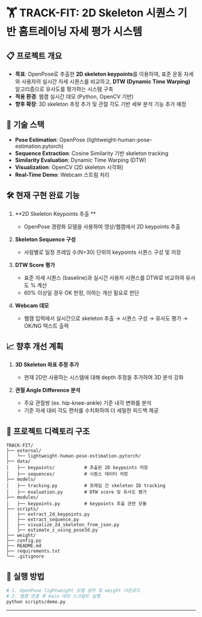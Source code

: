 
# 🏋️ TRACK-FIT: 2D Skeleton 시퀀스 기반 홈트레이닝 자세 평가 시스템

## 📋 프로젝트 개요

- **목표**: OpenPose로 추출한 **2D skeleton keypoints**를 이용하여, 표준 운동 자세와 사용자의 실시간 자세 시퀀스를 비교하고, **DTW (Dynamic Time Warping)** 알고리즘으로 유사도를 평가하는 시스템 구축
- **적용 환경**: 웹캠 실시간 데모 (Python, OpenCV 기반)
- **향후 확장**: 3D skeleton 추정 추가 및 관절 각도 기반 세부 분석 기능 추가 예정


## 🔧 기술 스택

- **Pose Estimation**: OpenPose (lightweight-human-pose-estimation.pytorch)
- **Sequence Extraction**: Cosine Similarity 기반 skeleton tracking
- **Similarity Evaluation**: Dynamic Time Warping (DTW)
- **Visualization**: OpenCV (2D skeleton 시각화)
- **Real-Time Demo**: Webcam 스트림 처리


## 🛠 현재 구현 완료 기능

1. **2D Skeleton Keypoints 추출 **
   - OpenPose 경량화 모델을 사용하여 영상/웹캠에서 2D keypoints 추출

2. **Skeleton Sequence 구성**
   - 사람별로 일정 프레임 수(N=30) 단위의 keypoints 시퀀스 구성 및 저장

3. **DTW Score 평가**
   - 표준 자세 시퀀스 (baseline)과 실시간 사용자 시퀀스를 DTW로 비교하여 유사도 % 계산
   - 60% 이상일 경우 OK 판정, 이하는 개선 필요로 판단

4. **Webcam 데모**
   - 웹캠 입력에서 실시간으로 skeleton 추출 → 시퀀스 구성 → 유사도 평가 → OK/NG 텍스트 출력


## 📈 향후 개선 계획

1. **3D Skeleton 좌표 추정 추가**
   - 현재 2D만 사용하는 시스템에 대해 depth 추정을 추가하여 3D 분석 강화

2. **관절 Angle Difference 분석**
   - 주요 관절쌍 (ex. hip-knee-ankle) 기준 내각 변화를 분석
   - 기준 자세 대비 각도 편차를 수치화하여 더 세밀한 피드백 제공


## 📂 프로젝트 디렉토리 구조

```
TRACK-FIT/
├── external/
│   └── lightweight-human-pose-estimation.pytorch/
├── data/
│   ├── keypoints/           # 추출된 2D keypoints 저장
│   ├── sequences/           # 시퀀스 데이터 저장
├── models/
│   ├── tracking.py          # 프레임 간 skeleton ID tracking
│   ├── evaluation.py        # DTW score 및 유사도 평가
├── modules/
│   ├── keypoints.py         # keypoints 추출 관련 모듈
├── scripts/
│   ├── extract_2d_keypoints.py
│   ├── extract_sequence.py
│   ├── visualize_2d_skeleton_from_json.py
│   ├── estimate_z_using_pose3d.py
├── weight/
├── config.py
├── README.md
├── requirements.txt
└── .gitignore
```


## 🚀 실행 방법

```bash
# 1. OpenPose lightweight 모델 설치 및 weight 다운로드
# 2. 웹캠 연결 후 main 데모 스크립트 실행
python scripts/demo.py
```

---
